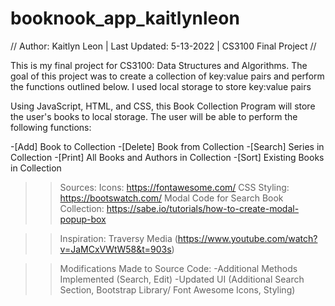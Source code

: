 # booknook_app_kaitlynleon
// Author: Kaitlyn Leon | Last Updated: 5-13-2022 | CS3100 Final Project  //

This is my final project for CS3100: Data Structures and Algorithms. The goal of this project
was to create a collection of key:value pairs and perform the functions outlined below. I 
used local storage to store key:value pairs

Using JavaScript, HTML, and CSS, this Book Collection Program will store the user's books to
local storage. The user will be able to perform the following functions: 

-[Add] Book to Collection
-[Delete] Book from Collection
-[Search] Series in Collection
-[Print] All Books and Authors in Collection
-[Sort] Existing Books in Collection


>>Sources: 
 Icons: https://fontawesome.com/
 CSS Styling: https://bootswatch.com/
 Modal Code for Search Book Collection: https://sabe.io/tutorials/how-to-create-modal-popup-box
 
 >>Inspiration: Traversy Media (https://www.youtube.com/watch?v=JaMCxVWtW58&t=903s)

>>Modifications Made to Source Code: 
-Additional Methods Implemented (Search, Edit)
-Updated UI (Additional Search Section, Bootstrap Library/ Font Awesome Icons, Styling)
 
